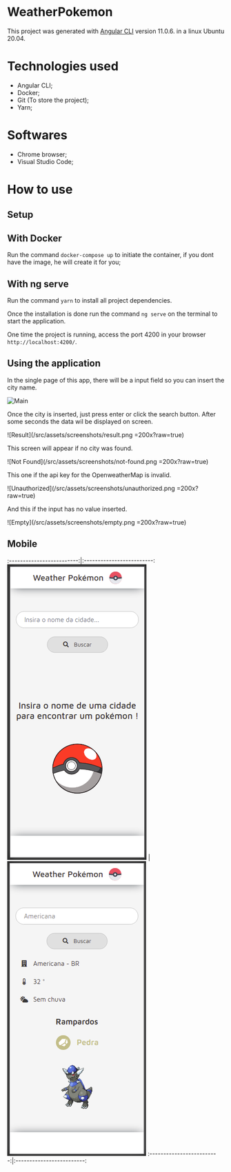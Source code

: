 # WeatherPokemon

This project was generated with [Angular CLI](https://github.com/angular/angular-cli) version 11.0.6. in a linux Ubuntu 20.04.

# Technologies used

* Angular CLI;
* Docker;
* Git (To store the project);
* Yarn;

# Softwares

* Chrome browser;
* Visual Studio Code;

# How to use


## Setup


## With Docker

Run the command `docker-compose up` to initiate the container, if you dont have the image, he will create it for you;


## With ng serve

Run the command `yarn` to install all project dependencies.

Once the installation is done run the command `ng serve` on the terminal to start the application.

One time the project is running, access the port 4200 in your browser `http://localhost:4200/`.


## Using the application

In the single page of this app, there will be a input field so you can insert the city name.

![Main](/src/assets/screenshots/main.png=200x)

Once the city is inserted, just press enter or click the search button. After some seconds the data wil be displayed on screen.

![Result](/src/assets/screenshots/result.png =200x?raw=true)

This screen will appear if no city was found.

![Not Found](/src/assets/screenshots/not-found.png =200x?raw=true)

This one if the api key for the OpenweatherMap is invalid.

![Unauthorized](/src/assets/screenshots/unauthorized.png =200x?raw=true)

And this if the input has no value inserted.

![Empty](/src/assets/screenshots/empty.png =200x?raw=true)


## Mobile

:-------------------------:|:-------------------------:
![Mobile Main](/src/assets/screenshots/mobile-main.png?raw=true) | ![Mobile Result](/src/assets/screenshots/mobile-result.png?raw=true)
:-------------------------:|:-------------------------:

